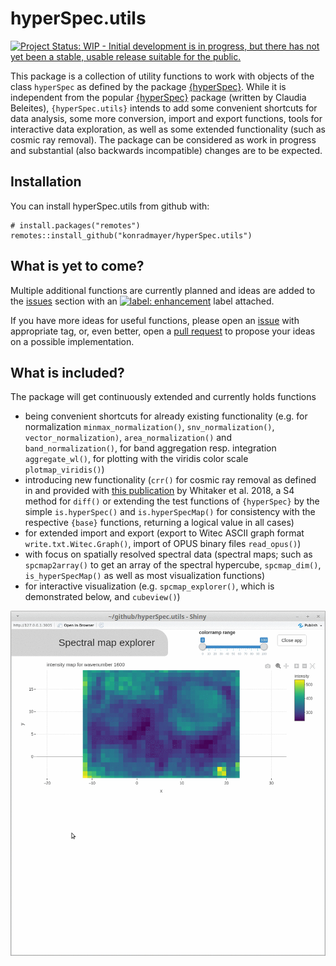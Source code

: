 
<!-- README.md is generated from README.Rmd. Please edit that file -->

# hyperSpec.utils

<!-- badges: start -->

[![Project Status: WIP - Initial development is in progress, but there
has not yet been a stable, usable release suitable for the
public.](https://www.repostatus.org/badges/latest/wip.svg)](https://www.repostatus.org/#wip)
<!-- badges: end -->

This package is a collection of utility functions to work with objects
of the class `hyperSpec` as defined by the package
[{hyperSpec}](https://cran.r-project.org/package=hyperSpec). While it is
independent from the popular
[{hyperSpec}](https://cran.r-project.org/package=hyperSpec) package
(written by Claudia Beleites), `{hyperSpec.utils}` intends to add some
convenient shortcuts for data analysis, some more conversion, import and
export functions, tools for interactive data exploration, as well as
some extended functionality (such as cosmic ray removal). The package
can be considered as work in progress and substantial (also backwards
incompatible) changes are to be expected.

## Installation

You can install hyperSpec.utils from github with:

    # install.packages("remotes")
    remotes::install_github("konradmayer/hyperSpec.utils")

## What is yet to come?

Multiple additional functions are currently planned and ideas are added
to the [issues](https://github.com/konradmayer/hyperSpec.utils/issues)
section with an [![label:
enhancement](https://img.shields.io/badge/-enhancement-84b6eb.svg)](https://github.com/konradmayer/hyperspec.utils/issues?q=label%3Aenhancement)
label attached.

If you have more ideas for useful functions, please open an
[issue](https://github.com/konradmayer/hyperSpec.utils/issues) with
appropriate tag, or, even better, open a [pull
request](https://github.com/konradmayer/hyperspec.utils/pulls) to
propose your ideas on a possible implementation.

## What is included?

The package will get continuously extended and currently holds functions

  - being convenient shortcuts for already existing functionality
    (e.g. for normalization `minmax_normalization()`,
    `snv_normalization()`, `vector_normalization)`,
    `area_normalization()` and `band_normalization()`, for band
    aggregation resp. integration `aggregate_wl()`, for plotting with
    the viridis color scale `plotmap_viridis()`)
  - introducing new functionality (`crr()` for cosmic ray removal as
    defined in and provided with [this
    publication](https://doi.org/10.1016/j.chemolab.2018.06.009) by
    Whitaker et al. 2018, a S4 method for `diff()` or extending the test
    functions of `{hyperSpec}` by the simple `is.hyperSpec()` and
    `is.hyperSpecMap()` for consistency with the respective `{base}`
    functions, returning a logical value in all cases)
  - for extended import and export (export to Witec ASCII graph format
    `write.txt.Witec.Graph()`, import of OPUS binary files
    `read_opus()`)
  - with focus on spatially resolved spectral data (spectral maps; such
    as `spcmap2array()` to get an array of the spectral hypercube,
    `spcmap_dim()`, `is_hyperSpecMap()` as well as most visualization
    functions)
  - for interactive visualization (e.g. `spcmap_explorer()`, which is
    demonstrated below, and `cubeview()`)

![](man/figures/spcmap_explorer.gif)
